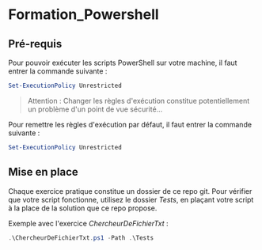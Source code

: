 # Formation_Powershell

## Pré-requis

Pour pouvoir exécuter les scripts PowerShell sur votre machine, il faut entrer la commande suivante :
```PowerShell
Set-ExecutionPolicy Unrestricted
```

> Attention : Changer les règles d'exécution constitue potentiellement un problème d'un point de vue sécurité...

Pour remettre les règles d'exécution par défaut, il faut entrer la commande suivante :
```PowerShell
Set-ExecutionPolicy Unrestricted
```

## Mise en place

Chaque exercice pratique constitue un dossier de ce repo git.
Pour vérifier que votre script fonctionne, utilisez le dossier *Tests*, en plaçant votre script à la place de la solution que ce repo propose.

Exemple avec l'exercice *ChercheurDeFichierTxt* :
```PowerShell
.\ChercheurDeFichierTxt.ps1 -Path .\Tests
```